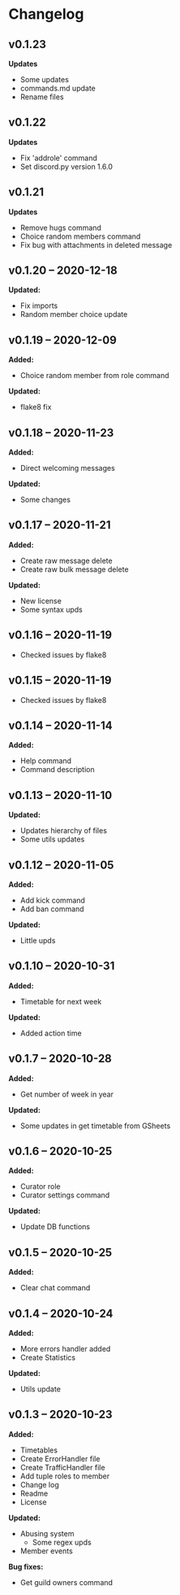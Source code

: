 # Changelog

## v0.1.23

**Updates**

- Some updates
- commands.md update
- Rename files

## v0.1.22

**Updates**

- Fix 'addrole' command
- Set discord.py version 1.6.0

## v0.1.21

**Updates**

- Remove hugs command
- Choice random members command
- Fix bug with attachments in deleted message

## v0.1.20 – 2020-12-18

**Updated:**

- Fix imports
- Random member choice update

## v0.1.19 – 2020-12-09

**Added:**

- Choice random member from role command

**Updated:**

- flake8 fix

## v0.1.18 – 2020-11-23

**Added:**

- Direct welcoming messages

**Updated:**

- Some changes

## v0.1.17 – 2020-11-21

**Added:**

- Create raw message delete
- Create raw bulk message delete

**Updated:**

- New license
- Some syntax upds

## v0.1.16 – 2020-11-19

- Checked issues by flake8

## v0.1.15 – 2020-11-19

- Checked issues by flake8

## v0.1.14 – 2020-11-14

**Added:**

- Help command
- Command description

## v0.1.13 – 2020-11-10

**Updated:**

- Updates hierarchy of files
- Some utils updates

## v0.1.12 – 2020-11-05

**Added:**

- Add kick command
- Add ban command

**Updated:**

- Little upds

## v0.1.10 – 2020-10-31

**Added:**

- Timetable for next week

**Updated:**

- Added action time

## v0.1.7 – 2020-10-28

**Added:**

- Get number of week in year

**Updated:**

- Some updates in get timetable from GSheets

## v0.1.6 – 2020-10-25

**Added:**

- Curator role
- Curator settings command

**Updated:**

- Update DB functions

## v0.1.5 – 2020-10-25

**Added:**

- Clear chat command

## v0.1.4 – 2020-10-24

**Added:**

- More errors handler added
- Create Statistics

**Updated:**

- Utils update

## v0.1.3 – 2020-10-23

**Added:**

- Timetables
- Create ErrorHandler file
- Create TrafficHandler file
- Add tuple roles to member
- Change log
- Readme
- License

**Updated:**

- Abusing system
    - Some regex upds
- Member events

**Bug fixes:**

- Get guild owners command
